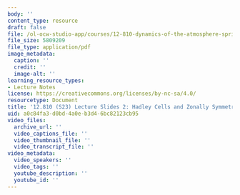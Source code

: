 ```yaml
---
body: ''
content_type: resource
draft: false
file: /ol-ocw-studio-app/courses/12-810-dynamics-of-the-atmosphere-spring-2023/mit12_810_s23_hadley.pdf
file_size: 5809209
file_type: application/pdf
image_metadata:
  caption: ''
  credit: ''
  image-alt: ''
learning_resource_types:
- Lecture Notes
license: https://creativecommons.org/licenses/by-nc-sa/4.0/
resourcetype: Document
title: '12.810 (S23) Lecture Slides 2: Hadley Cells and Zonally Symmetric Circulations'
uid: a0c84fa3-d0bd-4a0e-b3d4-6bc82123cb95
video_files:
  archive_url: ''
  video_captions_file: ''
  video_thumbnail_file: ''
  video_transcript_file: ''
video_metadata:
  video_speakers: ''
  video_tags: ''
  youtube_description: ''
  youtube_id: ''
---
```

